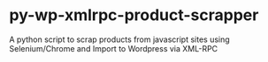 # py-wp-xmlrpc-product-scrapper
A python script to scrap products from javascript sites using Selenium/Chrome and Import to Wordpress via XML-RPC
